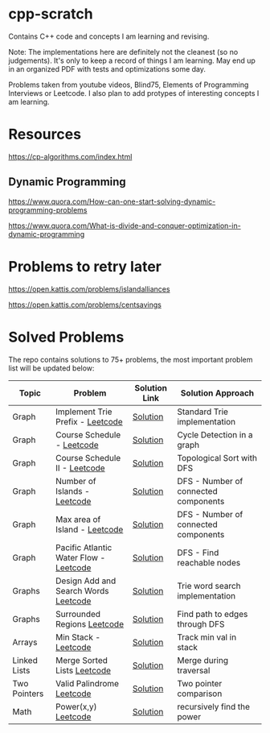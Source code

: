 # cpp-scratch
Contains C++ code and concepts I am learning and revising.

Note: The implementations here are definitely not the cleanest (so no judgements). It's only
to keep a record of things I am learning. May end up in an organized PDF with tests
and optimizations some day.

Problems taken from youtube videos, Blind75, Elements of Programming Interviews or Leetcode.
I also plan to add protypes of interesting concepts I am learning.

# Resources
https://cp-algorithms.com/index.html

## Dynamic Programming
https://www.quora.com/How-can-one-start-solving-dynamic-programming-problems

https://www.quora.com/What-is-divide-and-conquer-optimization-in-dynamic-programming

# Problems to retry later
https://open.kattis.com/problems/islandalliances

https://open.kattis.com/problems/centsavings

# Solved Problems
The repo contains solutions to 75+ problems, the most important problem list will be updated below: 

| Topic | Problem                                                                                       | Solution Link                                                                                 | Solution Approach                       |
|-------|-----------------------------------------------------------------------------------------------|-----------------------------------------------------------------------------------------------|-----------------------------------------|
| Graph | Implement Trie Prefix - [Leetcode](https://leetcode.com/problems/implement-trie-prefix-tree/) | [Solution](https://github.com/pranav656/cpp-scratch/blob/main/Graphs/ImplementTrie.cpp)       | Standard Trie implementation            |
| Graph | Course Schedule - [Leetcode](https://leetcode.com/problems/course-schedule/description/)      | [Solution](https://github.com/pranav656/cpp-scratch/blob/main/Graphs/CourseSchedule.cpp)      | Cycle Detection in a graph              |
| Graph | Course Schedule II - [Leetcode](https://leetcode.com/problems/course-schedule-ii/)            | [Solution](https://github.com/pranav656/cpp-scratch/blob/main/Graphs/CourseScheduleII.cpp)    | Topological Sort with DFS               |
| Graph | Number of Islands - [Leetcode](https://leetcode.com/problems/number-of-islands/)              | [Solution](https://github.com/pranav656/cpp-scratch/blob/main/Graphs/NumberOfIslands.cpp)     | DFS - Number of connected components  |
| Graph | Max area of Island - [Leetcode](https://leetcode.com/problems/max-area-of-island/)            | [Solution](https://github.com/pranav656/cpp-scratch/blob/main/Graphs/MaxAreaofIsland.cpp)     | DFS - Number of connected components |
| Graph | Pacific Atlantic Water Flow - [Leetcode](https://leetcode.com/problems/pacific-atlantic-water-flow/) | [Solution](https://github.com/pranav656/cpp-scratch/blob/main/Graphs/PacificAtlanticWaterflow.cpp) | DFS - Find reachable nodes |
| Graphs | Design Add and Search Words [Leetcode](https://leetcode.com/problems/design-add-and-search-words-data-structure) | [Solution](https://github.com/pranav656/cpp-scratch/blob/main/Graphs/DesignAddAndSearchWords.cpp) | Trie word search implementation |
| Graphs |Surrounded Regions [Leetcode](https://leetcode.com/problems/surrounded-regions) | [Solution](https://github.com/pranav656/cpp-scratch/blob/main/Graphs/SurroundedRegions.cpp) | Find path to edges through DFS |
| Arrays | Min Stack - [Leetcode](https://leetcode.com/problems/min-stack/) | [Solution](https://github.com/pranav656/cpp-scratch/blob/main/Arrays/MinStack.cpp) | Track min val in stack |
| Linked Lists | Merge Sorted Lists [Leetcode](https://leetcode.com/problems/merge-two-sorted-lists/) | [Solution](https://github.com/pranav656/cpp-scratch/blob/main/LinkedList/MergeSortedLists.cpp) | Merge during traversal |
| Two Pointers | Valid Palindrome [Leetcode](https://leetcode.com/problems/valid-palindrome) | [Solution](https://github.com/pranav656/cpp-scratch/blob/main/TwoPointer/ValidPalindrome.cpp) | Two pointer comparison |
| Math | Power(x,y) [Leetcode](https://leetcode.com/problems/powx-n) | [Solution](https://github.com/pranav656/cpp-scratch/blob/main/Math/powerxy.cpp) | recursively find the power |
